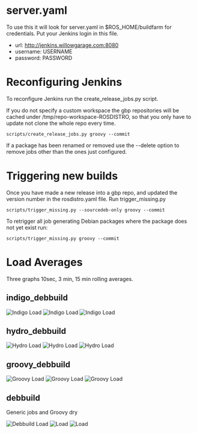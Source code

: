 server.yaml
===========

To use this it will look for server.yaml in $ROS_HOME/buildfarm for credentials.  Put your Jenkins login in this file.

 * url: http://jenkins.willowgarage.com:8080
 * username: USERNAME
 * password: PASSWORD

Reconfiguring Jenkins
=====================

To reconfigure Jenkins run the create_release_jobs.py script.

If you do not specify a custom workspace the gbp repositories will be cached under /tmp/repo-workspace-ROSDISTRO, so that you only have to update not clone the whole repo every time.

    scripts/create_release_jobs.py groovy --commit

If a package has been renamed or removed use the --delete option to remove jobs other than the ones just configured.

Triggering new builds
=====================

Once you have made a new release into a gbp repo, and updated the version number in the rosdistro.yaml file.  Run trigger_missing.py

    scripts/trigger_missing.py --sourcedeb-only groovy --commit

To retrigger all job generating Debian packages where the package does not yet exist run:

    scripts/trigger_missing.py groovy --commit


Load Averages
=============

Three graphs 10sec, 3 min, 15 min rolling averages.

indigo_debbuild
---------------

![Indigo Load](http://jenkins.ros.org/label/indigo_debbuild/loadStatistics/graph?type=sec10&width=286&height=200 "indigo_debbuild") ![Indigo Load](http://jenkins.ros.org/label/indigo_debbuild/loadStatistics/graph?type=min&width=286&height=200 "indigo_debbuild") ![Indigo Load](http://jenkins.ros.org/label/indigo_debbuild/loadStatistics/graph?type=hour&width=286&height=200 "indigo_debbuild") 

hydro_debbuild
--------------

![Hydro Load](http://jenkins.ros.org/label/hydro_debbuild/loadStatistics/graph?type=sec10&width=286&height=200 "hydro_debbuild") ![Hydro Load](http://jenkins.ros.org/label/hydro_debbuild/loadStatistics/graph?type=min&width=286&height=200 "hydro_debbuild") ![Hydro Load](http://jenkins.ros.org/label/hydro_debbuild/loadStatistics/graph?type=hour&width=286&height=200 "hydro_debbuild") 

groovy_debbuild
---------------

![Groovy Load](http://jenkins.ros.org/label/groovy_debbuild/loadStatistics/graph?type=sec10&width=286&height=200 "groovy_debbuild") ![Groovy Load](http://jenkins.ros.org/label/groovy_debbuild/loadStatistics/graph?type=min&width=286&height=200 "groovy_debbuild") ![Groovy Load](http://jenkins.ros.org/label/groovy_debbuild/loadStatistics/graph?type=hour&width=286&height=200 "groovy_debbuild") 

debbuild
--------

Generic jobs and Groovy dry

![Debbuild Load](http://jenkins.ros.org/label/debbuild/loadStatistics/graph?type=sec10&width=286&height=200 "debbuild") ![Load](http://jenkins.ros.org/label/debbuild/loadStatistics/graph?type=min&width=286&height=200 "debbuild") ![Load](http://jenkins.ros.org/label/debbuild/loadStatistics/graph?type=hour&width=286&height=200 "debbuild") 
